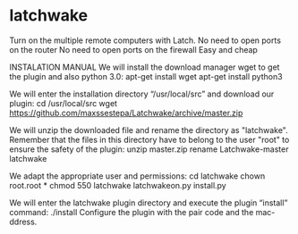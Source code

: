 # latchwake
Turn on the multiple remote computers with Latch.
No need to open ports on the router
No need to open ports on the firewall
Easy and cheap

INSTALATION MANUAL
We will install the download manager wget to get the plugin and also python 3.0: 
apt-get install wget 
apt-get install python3 

We will enter the installation directory “/usr/local/src” and download our plugin: 
cd /usr/local/src 
wget https://github.com/maxssestepa/Latchwake/archive/master.zip  

We will unzip the downloaded file and rename the directory as "latchwake". Remember that the files in this directory have to belong to the user "root" to ensure the safety of the plugin: 
unzip master.zip 
rename Latchwake-master latchwake 

We adapt the appropriate user and permissions: 
cd latchwake 
chown root.root * 
chmod 550 latchwake latchwakeon.py install.py 

We will enter the latchwake plugin directory and execute the plugin “install” command: 
./install 
Configure the plugin with the pair code and the mac-ddress.
